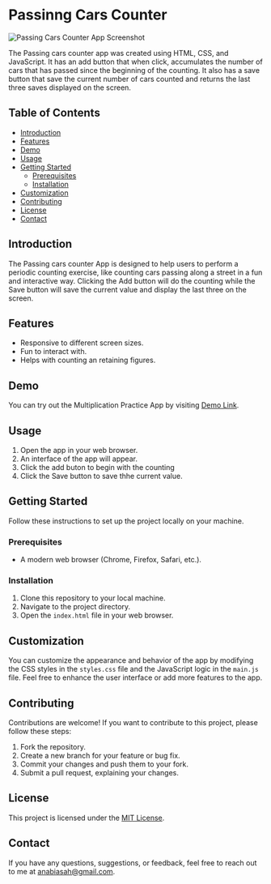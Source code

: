 # Passinng Cars Counter

![Passing Cars Counter App Screenshot](screenshot.png)

The Passing cars counter app was created using HTML, CSS, and JavaScript. It has an add button that when click, accumulates the number of cars that has passed since the beginning of the counting. It also has a save button that save the current number of cars counted and returns the last three saves displayed on the screen.

## Table of Contents
- [Introduction](#introduction)
- [Features](#features)
- [Demo](#demo)
- [Usage](#usage)
- [Getting Started](#getting-started)
  - [Prerequisites](#prerequisites)
  - [Installation](#installation)
- [Customization](#customization)
- [Contributing](#contributing)
- [License](#license)
- [Contact](#contact)

## Introduction
The Passing cars counter App is designed to help users to perform a periodic counting exercise, like counting cars passing along a street in a fun and interactive way. Clicking the Add button will do the counting while the Save button will save the current value and display the last three on the screen.

## Features
- Responsive to different screen sizes.
- Fun to interact with.
- Helps with counting an retaining figures.

## Demo
You can try out the Multiplication Practice App by visiting [Demo Link](#).

## Usage
1. Open the app in your web browser.
2. An interface of the app will appear.
3. Click the add buton to begin with the counting
4. Click the Save button to save thhe current value.


## Getting Started
Follow these instructions to set up the project locally on your machine.

### Prerequisites
- A modern web browser (Chrome, Firefox, Safari, etc.).

### Installation
1. Clone this repository to your local machine.
2. Navigate to the project directory.
3. Open the `index.html` file in your web browser.

## Customization
You can customize the appearance and behavior of the app by modifying the CSS styles in the `styles.css` file and the JavaScript logic in the `main.js` file. Feel free to enhance the user interface or add more features to the app.

## Contributing
Contributions are welcome! If you want to contribute to this project, please follow these steps:
1. Fork the repository.
2. Create a new branch for your feature or bug fix.
3. Commit your changes and push them to your fork.
4. Submit a pull request, explaining your changes.

## License
This project is licensed under the [MIT License](LICENSE).

## Contact
If you have any questions, suggestions, or feedback, feel free to reach out to me at anabiasah@gmail.com.

